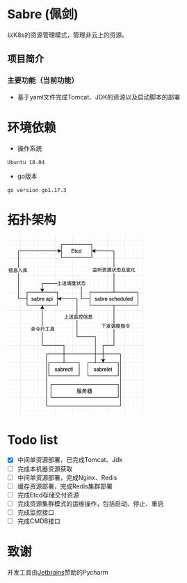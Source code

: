# Sabre (佩剑)
以K8s的资源管理模式，管理非云上的资源。

## 项目简介
### 主要功能（当前功能）
- 基于yaml文件完成Tomcat、JDK的资源以及启动脚本的部署


# 环境依赖
- 操作系统
```
Ubuntu 18.04
```
- go版本
```shell
go version go1.17.3 
```

# 拓扑架构
![img.png](docs/imgs/img.png)

# Todo list
- [x] 中间单资源部署，已完成Tomcat、Jdk
- [ ] 完成本机器资源获取
- [ ] 中间单资源部署，完成Nginx、Redis
- [ ] 缓存资源部署，完成Redis集群部署
- [ ] 完成Etcd存储交付资源
- [ ] 完成资源集群模式的运维操作，包括启动、停止、重启
- [ ] 完成监控接口
- [ ] 完成CMDB接口

# 致谢
开发工具由[Jetbrains](https://www.jetbrains.com/)赞助的Pycharm